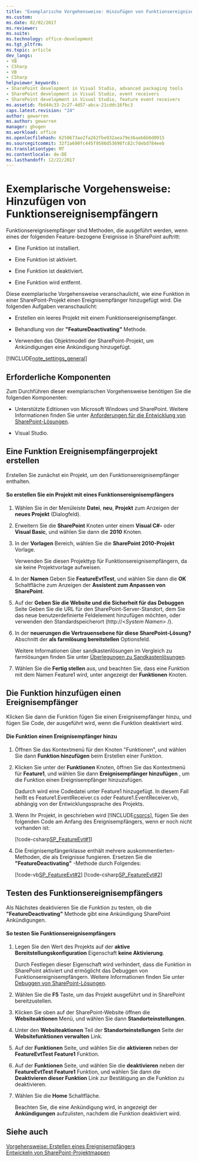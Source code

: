 ```yaml
---
title: "Exemplarische Vorgehensweise: Hinzufügen von Funktionsereignisempfängern | Microsoft Docs"
ms.custom: 
ms.date: 02/02/2017
ms.reviewer: 
ms.suite: 
ms.technology: office-development
ms.tgt_pltfrm: 
ms.topic: article
dev_langs:
- VB
- CSharp
- VB
- CSharp
helpviewer_keywords:
- SharePoint development in Visual Studio, advanced packaging tools
- SharePoint development in Visual Studio, event receivers
- SharePoint development in Visual Studio, feature event receivers
ms.assetid: fbd44c33-2c27-4d57-abca-21cddc16fbc3
caps.latest.revision: "24"
author: gewarren
ms.author: gewarren
manager: ghogen
ms.workload: office
ms.openlocfilehash: 6250673ae2fa262fbe932aea79e36aeb6b0d0915
ms.sourcegitcommit: 32f1a690fc445f9586d53698fc82c7debd784eeb
ms.translationtype: MT
ms.contentlocale: de-DE
ms.lasthandoff: 12/22/2017
---
```

# <a name="walkthrough-add-feature-event-receivers"></a>Exemplarische Vorgehensweise: Hinzufügen von Funktionsereignisempfängern
  Funktionsereignisempfänger sind Methoden, die ausgeführt werden, wenn eines der folgenden Feature-bezogene Ereignisse in SharePoint auftritt:  
  
-   Eine Funktion ist installiert.  
  
-   Eine Funktion ist aktiviert.  
  
-   Eine Funktion ist deaktiviert.  
  
-   Eine Funktion wird entfernt.  
  
 Diese exemplarische Vorgehensweise veranschaulicht, wie eine Funktion in einer SharePoint-Projekt einen Ereignisempfänger hinzugefügt wird. Die folgenden Aufgaben veranschaulicht:  
  
-   Erstellen ein leeres Projekt mit einem Funktionsereignisempfänger.  
  
-   Behandlung von der **"FeatureDeactivating"** Methode.  
  
-   Verwenden das Objektmodell der SharePoint-Projekt, um Ankündigungen eine Ankündigung hinzugefügt.  
  
 [!INCLUDE[note_settings_general](../sharepoint/includes/note-settings-general-md.md)]  
  
## <a name="prerequisites"></a>Erforderliche Komponenten  
 Zum Durchführen dieser exemplarischen Vorgehensweise benötigen Sie die folgenden Komponenten:  
  
-   Unterstützte Editionen von Microsoft Windows und SharePoint. Weitere Informationen finden Sie unter [Anforderungen für die Entwicklung von SharePoint-Lösungen](../sharepoint/requirements-for-developing-sharepoint-solutions.md).  
  
-   Visual Studio.  
  
## <a name="creating-a-feature-event-receiver-project"></a>Eine Funktion Ereignisempfängerprojekt erstellen  
 Erstellen Sie zunächst ein Projekt, um den Funktionsereignisempfänger enthalten.  
  
#### <a name="to-create-a-project-with-a-feature-event-receiver"></a>So erstellen Sie ein Projekt mit eines Funktionsereignisempfängers  
  
1.  Wählen Sie in der Menüleiste **Datei**, **neu**, **Projekt** zum Anzeigen der **neues Projekt** (Dialogfeld).  
  
2.  Erweitern Sie die **SharePoint** Knoten unter einem **Visual C#-** oder **Visual Basic**, und wählen Sie dann die **2010** Knoten.  
  
3.  In der **Vorlagen** Bereich, wählen Sie die **SharePoint 2010-Projekt** Vorlage.  
  
     Verwenden Sie diesen Projekttyp für Funktionsereignisempfängern, da sie keine Projektvorlage aufweisen.  
  
4.  In der **Namen** Geben Sie **FeatureEvtTest**, und wählen Sie dann die **OK** Schaltfläche zum Anzeigen der **Assistent zum Anpassen von SharePoint**.  
  
5.  Auf der **Geben Sie die Website und die Sicherheit für das Debuggen** Seite Geben Sie die URL für den SharePoint-Server-Standort, dem Sie das neue benutzerdefinierte Feldelement hinzufügen möchten, oder verwenden den Standardspeicherort (http://\<*System Namen*> /).  
  
6.  In der **neuerungen die Vertrauensebene für diese SharePoint-Lösung?** Abschnitt der **als farmlösung bereitstellen** Optionsfeld.  
  
     Weitere Informationen über sandkastenlösungen im Vergleich zu farmlösungen finden Sie unter [Überlegungen zu Sandkastenlösungen](../sharepoint/sandboxed-solution-considerations.md).  
  
7.  Wählen Sie die **Fertig stellen** aus, und beachten Sie, dass eine Funktion mit dem Namen Feature1 wird, unter angezeigt der **Funktionen** Knoten.  
  
## <a name="adding-an-event-receiver-to-the-feature"></a>Die Funktion hinzufügen einen Ereignisempfänger  
 Klicken Sie dann die Funktion fügen Sie einen Ereignisempfänger hinzu, und fügen Sie Code, der ausgeführt wird, wenn die Funktion deaktiviert wird.  
  
#### <a name="to-add-an-event-receiver-to-the-feature"></a>Die Funktion einen Ereignisempfänger hinzu  
  
1.  Öffnen Sie das Kontextmenü für den Knoten "Funktionen", und wählen Sie dann **Funktion hinzufügen** beim Erstellen einer Funktion.  
  
2.  Klicken Sie unter der **Funktionen** Knoten, öffnen Sie das Kontextmenü für **Feature1**, und wählen Sie dann **Ereignisempfänger hinzufügen** , um die Funktion einen Ereignisempfänger hinzuzufügen.  
  
     Dadurch wird eine Codedatei unter Feature1 hinzugefügt. In diesem Fall heißt es Feature1.EventReceiver.cs oder Feature1.EventReceiver.vb, abhängig von der Entwicklungssprache des Projekts.  
  
3.  Wenn Ihr Projekt, in geschrieben wird [!INCLUDE[csprcs](../sharepoint/includes/csprcs-md.md)], fügen Sie den folgenden Code am Anfang des Ereignisempfängers, wenn er noch nicht vorhanden ist:  
  
     [!code-csharp[SP_FeatureEvt#1](../sharepoint/codesnippet/CSharp/featureevttest2/features/feature1/feature1.eventreceiver.cs#1)]  
  
4.  Die Ereignisempfängerklasse enthält mehrere auskommentierten-Methoden, die als Ereignisse fungieren. Ersetzen Sie die **"FeatureDeactivating"** -Methode durch Folgendes:  
  
     [!code-vb[SP_FeatureEvt#2](../sharepoint/codesnippet/VisualBasic/featureevt2vb/features/feature1/feature1.eventreceiver.vb#2)]
     [!code-csharp[SP_FeatureEvt#2](../sharepoint/codesnippet/CSharp/featureevttest2/features/feature1/feature1.eventreceiver.cs#2)]  
  
## <a name="testing-the-feature-event-receiver"></a>Testen des Funktionsereignisempfängers  
 Als Nächstes deaktivieren Sie die Funktion zu testen, ob die **"FeatureDeactivating"** Methode gibt eine Ankündigung SharePoint Ankündigungen.  
  
#### <a name="to-test-the-feature-event-receiver"></a>So testen Sie Funktionsereignisempfängers  
  
1.  Legen Sie den Wert des Projekts auf der **aktive Bereitstellungskonfiguration** Eigenschaft **keine Aktivierung**.  
  
     Durch Festlegen dieser Eigenschaft wird verhindert, dass die Funktion in SharePoint aktiviert und ermöglicht das Debuggen von Funktionsereignisempfängern. Weitere Informationen finden Sie unter [Debuggen von SharePoint-Lösungen](../sharepoint/debugging-sharepoint-solutions.md).  
  
2.  Wählen Sie die **F5** Taste, um das Projekt ausgeführt und in SharePoint bereitzustellen.  
  
3.  Klicken Sie oben auf der SharePoint-Website öffnen die **Websiteaktionen** Menü, und wählen Sie dann **Standorteinstellungen**.  
  
4.  Unter den **Websiteaktionen** Teil der **Standorteinstellungen** Seite der **Websitefunktionen verwalten** Link.  
  
5.  Auf der **Funktionen** Seite, und wählen Sie die **aktivieren** neben der **FeatureEvtTest Feature1** Funktion.  
  
6.  Auf der **Funktionen** Seite, und wählen Sie die **deaktivieren** neben der **FeatureEvtTest Feature1** Funktion, und wählen Sie dann die **Deaktivieren dieser Funktion**  Link zur Bestätigung an die Funktion zu deaktivieren.  
  
7.  Wählen Sie die **Home** Schaltfläche.  
  
     Beachten Sie, die eine Ankündigung wird, in angezeigt der **Ankündigungen** aufzulisten, nachdem die Funktion deaktiviert wird.  
  
## <a name="see-also"></a>Siehe auch  
 [Vorgehensweise: Erstellen eines Ereignisempfängers](../sharepoint/how-to-create-an-event-receiver.md)   
 [Entwickeln von SharePoint-Projektmappen](../sharepoint/developing-sharepoint-solutions.md)  
  
  